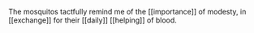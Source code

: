 The mosquitos tactfully remind me of the [[importance]] of modesty, in [[exchange]] for their [[daily]] [[helping]] of blood.